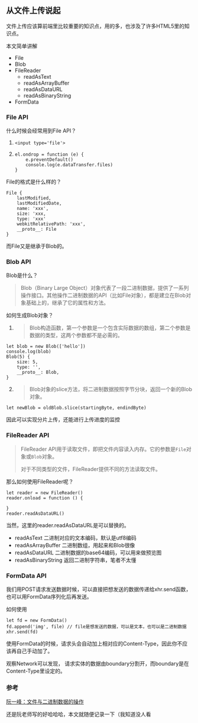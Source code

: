 ## 从文件上传说起

文件上传应该算前端里比较重要的知识点，用的多，也涉及了许多HTML5里的知识点。

本文简单讲解

- File
- Blob
- FileReader
  - readAsText
  - readAsArrayBuffer
  - readAsDataURL
  - readAsBinaryString
- FormData



### File API

什么时候会经常用到File API？

1. ```
   <input type='file'>
   ```

2. ```
   el.ondrop = function (e) {
       e.preventDefault()
       console.log(e.dataTransfer.files)
   }
   ```



File的格式是什么样的？

```
File {
	lastModified,
	lastModifiedDate,
	name: 'xxx',
	size: 'xxx,
	type: 'xxx'
	webkitRelativePath: 'xxx',
	__proto__: File
}
```

而File又是继承于Blob的。



### Blob API

Blob是什么？

> Blob（Binary Large Object）对象代表了一段二进制数据，提供了一系列操作接口。其他操作二进制数据的API（比如File对象），都是建立在Blob对象基础上的，继承了它的属性和方法。



如何生成Blob对象？

1. >  Blob构造函数，第一个参数是一个包含实际数据的数组，第二个参数是数据的类型，这两个参数都不是必需的。

```
let blob = new Blob(['hello'])
console.log(blob) 
Blob(5) {
    size: 5,
    type: '',
    __proto__: Blob,
}
```



2. > Blob对象的slice方法，将二进制数据按照字节分块，返回一个新的Blob对象。

```
let newBlob = oldBlob.slice(startingByte, endindByte)
```

因此可以实现分片上传，还能进行上传进度的监控



### FileReader API

> FileReader API用于读取文件，即把文件内容读入内存。它的参数是`File`对象或`Blob`对象。
>
> 对于不同类型的文件，FileReader提供不同的方法读取文件。

那么如何使用FileReader呢？

```
let reader = new FileReader()
reader.onload = function () {
  
}
reader.readAsDataURL()
```

当然，这里的reader.readAsDataURL是可以替换的。

- readAsText  二进制对应的文本编码，默认是utf8编码
- readAsArrayBuffer 二进制数组，用起来和Blob很像
- readAsDataURL 二进制数据的base64编码，可以用来做预览图
- readAsBinaryString 返回二进制字符串，笔者不太懂



### FormData API

我们用POST请求发送数据时候，可以直接把想发送的数据传递给xhr.send函数，也可以用FormData序列化后再发送。



如何使用

```
let fd = new FormData()
fd.append('img', file) // file是想发送的数据，可以是文本，也可以是二进制数据
xhr.send(fd)
```



使用FormData的时候，请求头会自动加上相对应的Content-Type，因此你不应该再自己手动加了。

观察Network可以发现， 请求实体的数据由boundary分割开，而boundary是在Content-Type里设定的。



### 参考

[阮一峰：文件与二进制数据的操作](http://javascript.ruanyifeng.com/htmlapi/file.html)

还是阮老师写的好哈哈哈，本文就随便记录一下（我知道没人看

